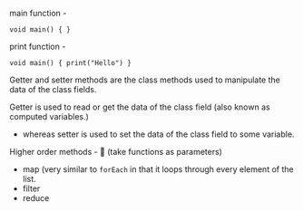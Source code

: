 main function -

`void main() { }`

print function - 


 `void main() {
  print("Hello")
}`


Getter and setter methods are the class methods used to manipulate the data of the class fields.

Getter is used to read or get the data of the class field (also known as computed variables.)
- whereas setter is used to set the data of the class field to some variable.


Higher order methods - 🔎 (take functions as parameters)

- map (very similar to `forEach` in that it loops through every element of the list. 
- filter
- reduce
